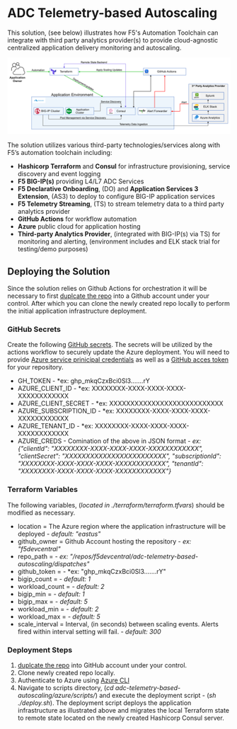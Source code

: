ADC Telemetry-based Autoscaling
===============================
This solution, (see below) illustrates how F5's Automation Toolchain can integrate with third party analytics provider(s) to provide cloud-agnostic centralized application delivery monitoring and autoscaling.  

<img src="azure/images/arch.png" alt="Flowers">

The solution utilizes various third-party technologies/services along with F5’s automation toolchain including:
   
   - **Hashicorp Terraform** and **Consul** for infrastructure provisioning, service discovery and event logging
   - **F5 BIG-IP(s)** providing L4/L7 ADC Services
   - **F5 Declarative Onboarding**, (DO) and **Application Services 3 Extension**, (AS3) to deploy to configure BIG-IP application services
   - **F5 Telemetry Streaming**, (TS) to stream telemetry data to a third party analytics provider
   - **GitHub Actions** for workflow automation 
   - **Azure** public cloud for application hosting
   - **Third-party Analytics Provider**, (integrated with BIG-IP(s) via TS) for monitoring and alerting, (environment includes and ELK stack trial for testing/demo purposes)


## Deploying the Solution
Since the solution relies on Github Actions for orchestration it will be necessary to first [duplcate the repo](https://docs.github.com/en/github/creating-cloning-and-archiving-repositories/creating-a-repository-on-github/duplicating-a-repository) into a Github account under your control.  After which you can clone the newly created repo locally to perform the initial application infrastructure deployment.


### GitHub Secrets
Create the following [GitHub secrets](https://docs.github.com/en/actions/reference/encrypted-secrets).  The secrets will be utilized by the actions workflow to securely update the Azure deployment. You will need to provide [Azure service prinicipal credentials](https://github.com/marketplace/actions/azure-login) as well as a [GitHub acces token](https://docs.github.com/en/github/authenticating-to-github/keeping-your-account-and-data-secure/creating-a-personal-access-token) for your repository.

- GH_TOKEN   - *ex: ghp_mkqCzxBci0Sl3.......rY
- AZURE_CLIENT_ID   - *ex: XXXXXXXX-XXXX-XXXX-XXXX-XXXXXXXXXXXX
- AZURE_CLIENT_SECRET   - *ex: XXXXXXXXXXXXXXXXXXXXXXXXXXX
- AZURE_SUBSCRIPTION_ID   - *ex: XXXXXXXX-XXXX-XXXX-XXXX-XXXXXXXXXXXX
- AZURE_TENANT_ID   - *ex: XXXXXXXX-XXXX-XXXX-XXXX-XXXXXXXXXXXX
- AZURE_CREDS  - Comination of the above in JSON format  -  *ex: {"clientId": "XXXXXXXX-XXXX-XXXX-XXXX-XXXXXXXXXXXX",  "clientSecret": "XXXXXXXXXXXXXXXXXXXXXXXX", "subscriptionId": "XXXXXXXX-XXXX-XXXX-XXXX-XXXXXXXXXXXX", "tenantId": "XXXXXXXX-XXXX-XXXX-XXXX-XXXXXXXXXXXX"}*

### Terraform Variables
The following variables, (*located in ./terraform/terraform.tfvars*) should be modified as necessary.

- location = The Azure region where the application infrastructure will be deployed   -  *default: "eastus"*
- github_owner = Github Account hosting the repository   -  *ex: "f5devcentral"*
- repo_path =     -  *ex: "/repos/f5devcentral/adc-telemetry-based-autoscaling/dispatches"*
- github_token =   -  *ex: "ghp_mkqCzxBci0Sl3.......rY"
- bigip_count =    -  *default: 1* 
- workload_count =    -  *default: 2* 
- bigip_min =    -  *default: 1* 
- bigip_max =    -  *default: 5* 
- workload_min =    -  *default: 2*  
- workload_max =    -  *default: 5* 
- scale_interval =  Interval, (in seconds) between scaling events.  Alerts fired within interval setting will fail. -  *default: 300*  

### Deployment Steps

1. [duplcate the repo](https://docs.github.com/en/github/creating-cloning-and-archiving-repositories/creating-a-repository-on-github/duplicating-a-repository) into GitHub account under your control.
2. Clone newly created repo locally.
3. Authenticate to Azure using [Azure CLI](https://registry.terraform.io/providers/hashicorp/azurerm/latest/docs/guides/azure_cli)
4. Navigate to scripts directory, (*cd adc-telemetry-based-autoscaling/azure/scripts/*) and execute the deployment script - (*sh ./deploy.sh*).  The deployment script deploys the application infrastructure as illustrated above and migrates the local Terraform state to remote state located on the newly created Hashicorp Consul server.

